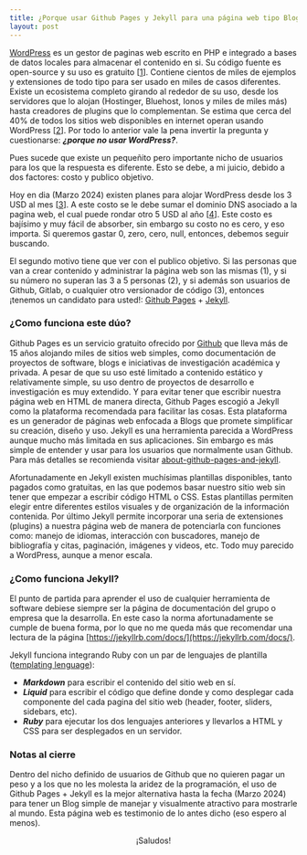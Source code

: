 ```yaml
---
title: ¿Porque usar Github Pages y Jekyll para una página web tipo Blog?
layout: post
---
```


[WordPress](https://wordpress.com/) es un gestor de paginas web escrito en PHP e integrado a bases de datos locales para almacenar el contenido en si. Su código fuente es open-source y su uso es gratuito [[1](https://en.wikipedia.org/wiki/WordPress)]. Contiene cientos de miles de ejemplos y extensiones de todo tipo para ser usado en miles de casos diferentes. Existe un ecosistema completo girando al rededor de su uso, desde los servidores que lo alojan (Hostinger, Bluehost, Ionos y miles de miles más) hasta creadores de plugins que lo complementan.  Se estima que cerca del 40% de todos los sitios web disponibles en internet operan usando WordPress [[2](https://www.hostinger.com/tutorials/why-use-wordpress?)]. Por todo lo anterior vale la pena invertir la pregunta y cuestionarse: ***¿porque no usar WordPress?***. 

Pues sucede que existe un pequeñito pero importante nicho de usuarios para los que la respuesta es diferente. Esto se debe, a mi juicio, debido a dos factores: costo y publico objetivo. 

Hoy en dia (Marzo 2024) existen planes para alojar WordPress desde los 3 USD al mes [[3](https://www.bluehost.com/wordpress/wordpress-hosting?#reviewSignal)]. A este costo se le debe sumar el dominio DNS asociado a la pagina web, el cual puede rondar otro 5 USD al año [[4](https://www.domain.com/domains?)]. Este costo es bajísimo y muy fácil de absorber, sin embargo su costo no es cero, y eso importa. Si queremos gastar 0, zero, cero, null, entonces, debemos seguir buscando.

El segundo motivo tiene que ver con el publico objetivo. Si las personas que van a crear contenido y administrar la página web son las mismas (1), y si su número no superan las 3 a 5 personas (2), y si además son usuarios de Github, Gitlab, o cualquier otro versionador de código (3), entonces ¡tenemos un candidato para usted!: [Github Pages](https://pages.github.com/) + [Jekyll](https://jekyllrb.com). 


### ¿Como funciona este dúo?

Github Pages es un servicio gratuito ofrecido por [Github](https://github.com/) que lleva más de  15 años alojando miles de sitios web simples, como documentación de proyectos de software, blogs e iniciativas de investigación académica y privada. A pesar de que su uso esté limitado a contenido estático y relativamente simple, su uso dentro de proyectos de desarrollo e investigación es muy extendido. Y para evitar tener que escribir nuestra página web en HTML de manera directa, Github Pages escogió a Jekyll como la plataforma recomendada para facilitar las cosas. Esta plataforma es un generador de páginas web enfocada a Blogs que promete simplificar su creación, diseño y uso. Jekyll es una herramienta parecida a WordPress aunque mucho más limitada en sus aplicaciones. Sin embargo es más simple de entender y usar para los usuarios que normalmente usan Github. Para más detalles se recomienda visitar [about-github-pages-and-jekyll](https://docs.github.com/en/pages/setting-up-a-github-pages-site-with-jekyll/about-github-pages-and-jekyll).

Afortunadamente en Jekyll existen muchísimas plantillas disponibles, tanto pagados como gratuitas, en las que podemos basar nuestro sitio web sin tener que empezar a escribir código HTML o CSS. Estas plantillas permiten elegir entre diferentes estilos visuales y de organización de la información contenida. Por último Jekyll permite incorporar una seria de extensiones (plugins) a nuestra página web de manera de potenciarla con funciones como: manejo de idiomas, interacción con buscadores, manejo de bibliografía y citas, paginación, imágenes y videos, etc. Todo muy parecido a WordPress, aunque a menor escala. 

### ¿Como funciona Jekyll?
El punto de partida para aprender el uso de cualquier herramienta de software debiese siempre ser la página de documentación del grupo o empresa que la desarrolla. En este caso la norma afortunadamente se cumple de buena forma, por lo que no me queda más que recomendar una lectura de la página [https://jekyllrb.com/docs/](https://jekyllrb.com/docs/).

Jekyll funciona integrando Ruby con un par de lenguajes de plantilla ([templating lenguage](https://collectiveidea.com/blog/archives/2018/03/06/what-s-in-a-templating-language-part-1)): 
- ***Markdown*** para escribir el contenido del sitio web en sí. 
- ***Liquid*** para escribir el código que define donde y como desplegar cada componente del cada pagina del sitio web (header, footer, sliders, sidebars, etc).
- ***Ruby*** para ejecutar los dos lenguajes anteriores y llevarlos a HTML y CSS para ser desplegados en un servidor. 

### Notas al cierre
Dentro del nicho definido de usuarios de Github que no quieren pagar un peso y a los que no les molesta la aridez de la programación, el uso de Github Pages + Jekyll es la mejor alternativa hasta la fecha (Marzo 2024) para tener un Blog simple de manejar y visualmente atractivo para mostrarle al mundo. Esta página web es testimonio de lo antes dicho (eso espero al menos). 

<center>
¡Saludos!
</center>

<!-- ### Notas de uso

```bash
bundle exec jekyll serve --livereload
``` -->